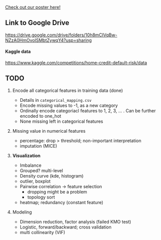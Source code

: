 [Check out our poster here!](https://github.com/7ericany/credit_default/blob/main/poster.pdf)

## Link to Google Drive 
https://drive.google.com/drive/folders/10h8mCIVqBw-NZzA0HmOvoISMbtZywqY4?usp=sharing

#### Kaggle data
https://www.kaggle.com/competitions/home-credit-default-risk/data

## TODO
1. Encode all categorical features in training data (done)
	- Details in `categorical_mapping.csv`
	- Encode missing values to -1, as a new category
	- Ordinally encode categoriacl features to 1, 2, 3, ... . Can be further encoded to one_hot
	- None missing left in categorical features
	
2. Missing value in numerical features
	- percentage: drop > threshold; non-important interpretation
	- imputation (MICE)

3. **Visualization**
	- Imbalance
	- Grouped? multi-level
	- Density curve (kde, histogram)
	- outlier, boxplot
	- Pairwise correlation -> feature selection
		- dropping might be a problem
		- topology sort
	- heatmap; redundancy (constant feature)

4. Modeling
	- Dimension reduction, factor analysis (failed KMO test)
	- Logistic, forward/backward; cross validation
	- multi collinearity (VIF)
